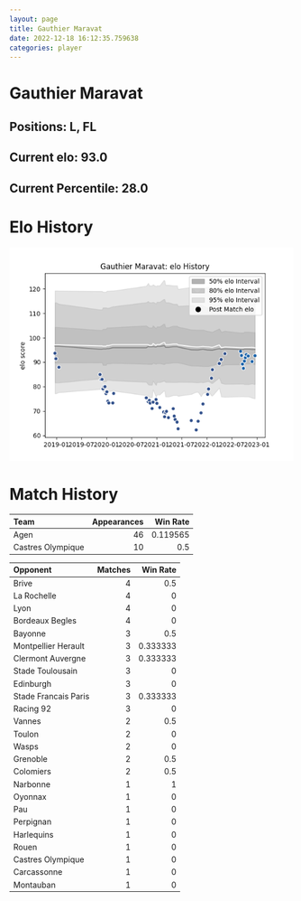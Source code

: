 ```yaml
---  
layout: page  
title: Gauthier Maravat  
date: 2022-12-18 16:12:35.759638  
categories: player  
---
```

# Gauthier Maravat

## Positions: L, FL

## Current elo: 93.0

## Current Percentile: 28.0

# Elo History


![elo history](history_GauthierMaravat.png)
# Match History


| Team              |   Appearances |   Win Rate |
|:------------------|--------------:|-----------:|
| Agen              |            46 |   0.119565 |
| Castres Olympique |            10 |   0.5      |

| Opponent             |   Matches |   Win Rate |
|:---------------------|----------:|-----------:|
| Brive                |         4 |   0.5      |
| La Rochelle          |         4 |   0        |
| Lyon                 |         4 |   0        |
| Bordeaux Begles      |         4 |   0        |
| Bayonne              |         3 |   0.5      |
| Montpellier Herault  |         3 |   0.333333 |
| Clermont Auvergne    |         3 |   0.333333 |
| Stade Toulousain     |         3 |   0        |
| Edinburgh            |         3 |   0        |
| Stade Francais Paris |         3 |   0.333333 |
| Racing 92            |         3 |   0        |
| Vannes               |         2 |   0.5      |
| Toulon               |         2 |   0        |
| Wasps                |         2 |   0        |
| Grenoble             |         2 |   0.5      |
| Colomiers            |         2 |   0.5      |
| Narbonne             |         1 |   1        |
| Oyonnax              |         1 |   0        |
| Pau                  |         1 |   0        |
| Perpignan            |         1 |   0        |
| Harlequins           |         1 |   0        |
| Rouen                |         1 |   0        |
| Castres Olympique    |         1 |   0        |
| Carcassonne          |         1 |   0        |
| Montauban            |         1 |   0        |